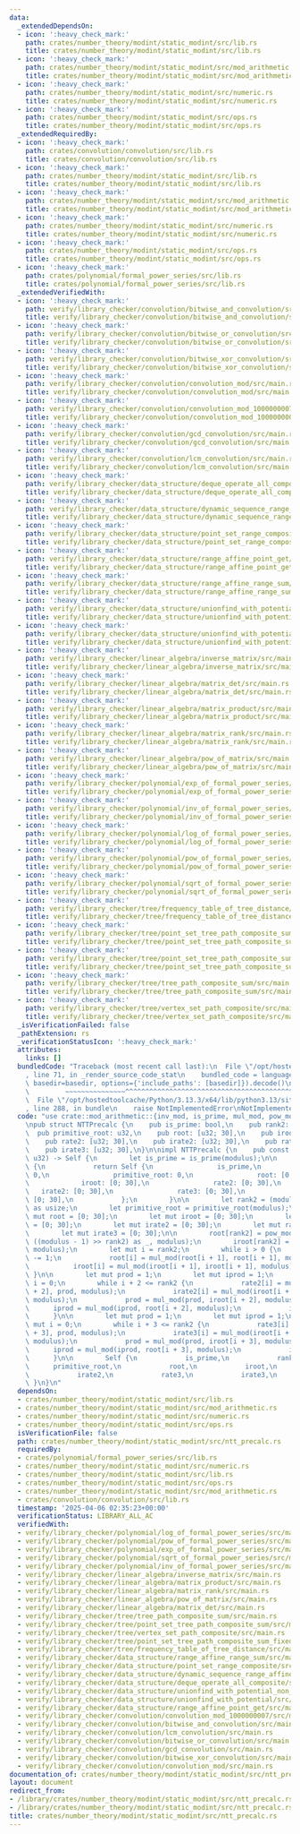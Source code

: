 ```yaml
---
data:
  _extendedDependsOn:
  - icon: ':heavy_check_mark:'
    path: crates/number_theory/modint/static_modint/src/lib.rs
    title: crates/number_theory/modint/static_modint/src/lib.rs
  - icon: ':heavy_check_mark:'
    path: crates/number_theory/modint/static_modint/src/mod_arithmetic.rs
    title: crates/number_theory/modint/static_modint/src/mod_arithmetic.rs
  - icon: ':heavy_check_mark:'
    path: crates/number_theory/modint/static_modint/src/numeric.rs
    title: crates/number_theory/modint/static_modint/src/numeric.rs
  - icon: ':heavy_check_mark:'
    path: crates/number_theory/modint/static_modint/src/ops.rs
    title: crates/number_theory/modint/static_modint/src/ops.rs
  _extendedRequiredBy:
  - icon: ':heavy_check_mark:'
    path: crates/convolution/convolution/src/lib.rs
    title: crates/convolution/convolution/src/lib.rs
  - icon: ':heavy_check_mark:'
    path: crates/number_theory/modint/static_modint/src/lib.rs
    title: crates/number_theory/modint/static_modint/src/lib.rs
  - icon: ':heavy_check_mark:'
    path: crates/number_theory/modint/static_modint/src/mod_arithmetic.rs
    title: crates/number_theory/modint/static_modint/src/mod_arithmetic.rs
  - icon: ':heavy_check_mark:'
    path: crates/number_theory/modint/static_modint/src/numeric.rs
    title: crates/number_theory/modint/static_modint/src/numeric.rs
  - icon: ':heavy_check_mark:'
    path: crates/number_theory/modint/static_modint/src/ops.rs
    title: crates/number_theory/modint/static_modint/src/ops.rs
  - icon: ':heavy_check_mark:'
    path: crates/polynomial/formal_power_series/src/lib.rs
    title: crates/polynomial/formal_power_series/src/lib.rs
  _extendedVerifiedWith:
  - icon: ':heavy_check_mark:'
    path: verify/library_checker/convolution/bitwise_and_convolution/src/main.rs
    title: verify/library_checker/convolution/bitwise_and_convolution/src/main.rs
  - icon: ':heavy_check_mark:'
    path: verify/library_checker/convolution/bitwise_or_convolution/src/main.rs
    title: verify/library_checker/convolution/bitwise_or_convolution/src/main.rs
  - icon: ':heavy_check_mark:'
    path: verify/library_checker/convolution/bitwise_xor_convolution/src/main.rs
    title: verify/library_checker/convolution/bitwise_xor_convolution/src/main.rs
  - icon: ':heavy_check_mark:'
    path: verify/library_checker/convolution/convolution_mod/src/main.rs
    title: verify/library_checker/convolution/convolution_mod/src/main.rs
  - icon: ':heavy_check_mark:'
    path: verify/library_checker/convolution/convolution_mod_1000000007/src/main.rs
    title: verify/library_checker/convolution/convolution_mod_1000000007/src/main.rs
  - icon: ':heavy_check_mark:'
    path: verify/library_checker/convolution/gcd_convolution/src/main.rs
    title: verify/library_checker/convolution/gcd_convolution/src/main.rs
  - icon: ':heavy_check_mark:'
    path: verify/library_checker/convolution/lcm_convolution/src/main.rs
    title: verify/library_checker/convolution/lcm_convolution/src/main.rs
  - icon: ':heavy_check_mark:'
    path: verify/library_checker/data_structure/deque_operate_all_composite/src/main.rs
    title: verify/library_checker/data_structure/deque_operate_all_composite/src/main.rs
  - icon: ':heavy_check_mark:'
    path: verify/library_checker/data_structure/dynamic_sequence_range_affine_range_sum/src/main.rs
    title: verify/library_checker/data_structure/dynamic_sequence_range_affine_range_sum/src/main.rs
  - icon: ':heavy_check_mark:'
    path: verify/library_checker/data_structure/point_set_range_composite/src/main.rs
    title: verify/library_checker/data_structure/point_set_range_composite/src/main.rs
  - icon: ':heavy_check_mark:'
    path: verify/library_checker/data_structure/range_affine_point_get/src/main.rs
    title: verify/library_checker/data_structure/range_affine_point_get/src/main.rs
  - icon: ':heavy_check_mark:'
    path: verify/library_checker/data_structure/range_affine_range_sum/src/main.rs
    title: verify/library_checker/data_structure/range_affine_range_sum/src/main.rs
  - icon: ':heavy_check_mark:'
    path: verify/library_checker/data_structure/unionfind_with_potential/src/main.rs
    title: verify/library_checker/data_structure/unionfind_with_potential/src/main.rs
  - icon: ':heavy_check_mark:'
    path: verify/library_checker/data_structure/unionfind_with_potential_non_commutative_group/src/main.rs
    title: verify/library_checker/data_structure/unionfind_with_potential_non_commutative_group/src/main.rs
  - icon: ':heavy_check_mark:'
    path: verify/library_checker/linear_algebra/inverse_matrix/src/main.rs
    title: verify/library_checker/linear_algebra/inverse_matrix/src/main.rs
  - icon: ':heavy_check_mark:'
    path: verify/library_checker/linear_algebra/matrix_det/src/main.rs
    title: verify/library_checker/linear_algebra/matrix_det/src/main.rs
  - icon: ':heavy_check_mark:'
    path: verify/library_checker/linear_algebra/matrix_product/src/main.rs
    title: verify/library_checker/linear_algebra/matrix_product/src/main.rs
  - icon: ':heavy_check_mark:'
    path: verify/library_checker/linear_algebra/matrix_rank/src/main.rs
    title: verify/library_checker/linear_algebra/matrix_rank/src/main.rs
  - icon: ':heavy_check_mark:'
    path: verify/library_checker/linear_algebra/pow_of_matrix/src/main.rs
    title: verify/library_checker/linear_algebra/pow_of_matrix/src/main.rs
  - icon: ':heavy_check_mark:'
    path: verify/library_checker/polynomial/exp_of_formal_power_series/src/main.rs
    title: verify/library_checker/polynomial/exp_of_formal_power_series/src/main.rs
  - icon: ':heavy_check_mark:'
    path: verify/library_checker/polynomial/inv_of_formal_power_series/src/main.rs
    title: verify/library_checker/polynomial/inv_of_formal_power_series/src/main.rs
  - icon: ':heavy_check_mark:'
    path: verify/library_checker/polynomial/log_of_formal_power_series/src/main.rs
    title: verify/library_checker/polynomial/log_of_formal_power_series/src/main.rs
  - icon: ':heavy_check_mark:'
    path: verify/library_checker/polynomial/pow_of_formal_power_series/src/main.rs
    title: verify/library_checker/polynomial/pow_of_formal_power_series/src/main.rs
  - icon: ':heavy_check_mark:'
    path: verify/library_checker/polynomial/sqrt_of_formal_power_series/src/main.rs
    title: verify/library_checker/polynomial/sqrt_of_formal_power_series/src/main.rs
  - icon: ':heavy_check_mark:'
    path: verify/library_checker/tree/frequency_table_of_tree_distance/src/main.rs
    title: verify/library_checker/tree/frequency_table_of_tree_distance/src/main.rs
  - icon: ':heavy_check_mark:'
    path: verify/library_checker/tree/point_set_tree_path_composite_sum/src/main.rs
    title: verify/library_checker/tree/point_set_tree_path_composite_sum/src/main.rs
  - icon: ':heavy_check_mark:'
    path: verify/library_checker/tree/point_set_tree_path_composite_sum_fixed_root/src/main.rs
    title: verify/library_checker/tree/point_set_tree_path_composite_sum_fixed_root/src/main.rs
  - icon: ':heavy_check_mark:'
    path: verify/library_checker/tree/tree_path_composite_sum/src/main.rs
    title: verify/library_checker/tree/tree_path_composite_sum/src/main.rs
  - icon: ':heavy_check_mark:'
    path: verify/library_checker/tree/vertex_set_path_composite/src/main.rs
    title: verify/library_checker/tree/vertex_set_path_composite/src/main.rs
  _isVerificationFailed: false
  _pathExtension: rs
  _verificationStatusIcon: ':heavy_check_mark:'
  attributes:
    links: []
  bundledCode: "Traceback (most recent call last):\n  File \"/opt/hostedtoolcache/Python/3.13.3/x64/lib/python3.13/site-packages/onlinejudge_verify/documentation/build.py\"\
    , line 71, in _render_source_code_stat\n    bundled_code = language.bundle(stat.path,\
    \ basedir=basedir, options={'include_paths': [basedir]}).decode()\n          \
    \         ~~~~~~~~~~~~~~~^^^^^^^^^^^^^^^^^^^^^^^^^^^^^^^^^^^^^^^^^^^^^^^^^^^^^^^^^^^^^^^^^^\n\
    \  File \"/opt/hostedtoolcache/Python/3.13.3/x64/lib/python3.13/site-packages/onlinejudge_verify/languages/rust.py\"\
    , line 288, in bundle\n    raise NotImplementedError\nNotImplementedError\n"
  code: "use crate::mod_arithmetic::{inv_mod, is_prime, mul_mod, pow_mod, primitive_root};\n\
    \npub struct NTTPrecalc {\n    pub is_prime: bool,\n    pub rank2: usize,\n  \
    \  pub primitive_root: u32,\n    pub root: [u32; 30],\n    pub iroot: [u32; 30],\n\
    \    pub rate2: [u32; 30],\n    pub irate2: [u32; 30],\n    pub rate3: [u32; 30],\n\
    \    pub irate3: [u32; 30],\n}\n\nimpl NTTPrecalc {\n    pub const fn new(modulus:\
    \ u32) -> Self {\n        let is_prime = is_prime(modulus);\n\n        if !is_prime\
    \ {\n            return Self {\n                is_prime,\n                rank2:\
    \ 0,\n                primitive_root: 0,\n                root: [0; 30],\n   \
    \             iroot: [0; 30],\n                rate2: [0; 30],\n             \
    \   irate2: [0; 30],\n                rate3: [0; 30],\n                irate3:\
    \ [0; 30],\n            };\n        }\n\n        let rank2 = (modulus - 1).trailing_zeros()\
    \ as usize;\n        let primitive_root = primitive_root(modulus);\n        let\
    \ mut root = [0; 30];\n        let mut iroot = [0; 30];\n        let mut rate2\
    \ = [0; 30];\n        let mut irate2 = [0; 30];\n        let mut rate3 = [0; 30];\n\
    \        let mut irate3 = [0; 30];\n\n        root[rank2] = pow_mod(primitive_root,\
    \ ((modulus - 1) >> rank2) as _, modulus);\n        iroot[rank2] = inv_mod(root[rank2],\
    \ modulus);\n        let mut i = rank2;\n        while i > 0 {\n            i\
    \ -= 1;\n            root[i] = mul_mod(root[i + 1], root[i + 1], modulus);\n \
    \           iroot[i] = mul_mod(iroot[i + 1], iroot[i + 1], modulus);\n       \
    \ }\n\n        let mut prod = 1;\n        let mut iprod = 1;\n        let mut\
    \ i = 0;\n        while i + 2 <= rank2 {\n            rate2[i] = mul_mod(root[i\
    \ + 2], prod, modulus);\n            irate2[i] = mul_mod(iroot[i + 2], iprod,\
    \ modulus);\n            prod = mul_mod(prod, iroot[i + 2], modulus);\n      \
    \      iprod = mul_mod(iprod, root[i + 2], modulus);\n            i += 1;\n  \
    \      }\n\n        let mut prod = 1;\n        let mut iprod = 1;\n        let\
    \ mut i = 0;\n        while i + 3 <= rank2 {\n            rate3[i] = mul_mod(root[i\
    \ + 3], prod, modulus);\n            irate3[i] = mul_mod(iroot[i + 3], iprod,\
    \ modulus);\n            prod = mul_mod(prod, iroot[i + 3], modulus);\n      \
    \      iprod = mul_mod(iprod, root[i + 3], modulus);\n            i += 1;\n  \
    \      }\n\n        Self {\n            is_prime,\n            rank2,\n      \
    \      primitive_root,\n            root,\n            iroot,\n            rate2,\n\
    \            irate2,\n            rate3,\n            irate3,\n        }\n   \
    \ }\n}\n"
  dependsOn:
  - crates/number_theory/modint/static_modint/src/lib.rs
  - crates/number_theory/modint/static_modint/src/mod_arithmetic.rs
  - crates/number_theory/modint/static_modint/src/numeric.rs
  - crates/number_theory/modint/static_modint/src/ops.rs
  isVerificationFile: false
  path: crates/number_theory/modint/static_modint/src/ntt_precalc.rs
  requiredBy:
  - crates/polynomial/formal_power_series/src/lib.rs
  - crates/number_theory/modint/static_modint/src/numeric.rs
  - crates/number_theory/modint/static_modint/src/lib.rs
  - crates/number_theory/modint/static_modint/src/ops.rs
  - crates/number_theory/modint/static_modint/src/mod_arithmetic.rs
  - crates/convolution/convolution/src/lib.rs
  timestamp: '2025-04-06 02:35:23+00:00'
  verificationStatus: LIBRARY_ALL_AC
  verifiedWith:
  - verify/library_checker/polynomial/log_of_formal_power_series/src/main.rs
  - verify/library_checker/polynomial/pow_of_formal_power_series/src/main.rs
  - verify/library_checker/polynomial/exp_of_formal_power_series/src/main.rs
  - verify/library_checker/polynomial/sqrt_of_formal_power_series/src/main.rs
  - verify/library_checker/polynomial/inv_of_formal_power_series/src/main.rs
  - verify/library_checker/linear_algebra/inverse_matrix/src/main.rs
  - verify/library_checker/linear_algebra/matrix_product/src/main.rs
  - verify/library_checker/linear_algebra/matrix_rank/src/main.rs
  - verify/library_checker/linear_algebra/pow_of_matrix/src/main.rs
  - verify/library_checker/linear_algebra/matrix_det/src/main.rs
  - verify/library_checker/tree/tree_path_composite_sum/src/main.rs
  - verify/library_checker/tree/point_set_tree_path_composite_sum/src/main.rs
  - verify/library_checker/tree/vertex_set_path_composite/src/main.rs
  - verify/library_checker/tree/point_set_tree_path_composite_sum_fixed_root/src/main.rs
  - verify/library_checker/tree/frequency_table_of_tree_distance/src/main.rs
  - verify/library_checker/data_structure/range_affine_range_sum/src/main.rs
  - verify/library_checker/data_structure/point_set_range_composite/src/main.rs
  - verify/library_checker/data_structure/dynamic_sequence_range_affine_range_sum/src/main.rs
  - verify/library_checker/data_structure/deque_operate_all_composite/src/main.rs
  - verify/library_checker/data_structure/unionfind_with_potential_non_commutative_group/src/main.rs
  - verify/library_checker/data_structure/unionfind_with_potential/src/main.rs
  - verify/library_checker/data_structure/range_affine_point_get/src/main.rs
  - verify/library_checker/convolution/convolution_mod_1000000007/src/main.rs
  - verify/library_checker/convolution/bitwise_and_convolution/src/main.rs
  - verify/library_checker/convolution/lcm_convolution/src/main.rs
  - verify/library_checker/convolution/bitwise_or_convolution/src/main.rs
  - verify/library_checker/convolution/gcd_convolution/src/main.rs
  - verify/library_checker/convolution/bitwise_xor_convolution/src/main.rs
  - verify/library_checker/convolution/convolution_mod/src/main.rs
documentation_of: crates/number_theory/modint/static_modint/src/ntt_precalc.rs
layout: document
redirect_from:
- /library/crates/number_theory/modint/static_modint/src/ntt_precalc.rs
- /library/crates/number_theory/modint/static_modint/src/ntt_precalc.rs.html
title: crates/number_theory/modint/static_modint/src/ntt_precalc.rs
---
```

